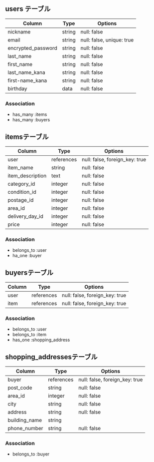 
## users テーブル

| Column             | Type   | Options                   |
| -------------------| ------ | --------------------------|
| nickname           | string | null: false               |
| email              | string | null: false, unique: true |
| encrypted_password | string | null: false               |
| last_name          | string | null: false               |
| first_name         | string | null: false               |
| last_name_kana     | string | null: false               |
| first-name_kana    | string | null: false               |
| birthday           | data   | null: false               |

### Association
- has_many :items
- has_many :buyers

## itemsテーブル

| Column            | Type       | Options                        |
| ----------------- | ---------- | -------------------------------|
| user              | references | null: false, foreign_key: true |
| item_name         | string     | null: false                    |
| item_description  | text       | null: false                    |
| category_id       | integer    | null: false                    |
| condition_id      | integer    | null: false                    |
| postage_id        | integer    | null: false                    |
| area_id           | integer    | null: false                    |
| delivery_day_id   | integer    | null: false                    |
| price             | integer    | null: false                    |

### Association
- belongs_to :user
- ha_one :buyer

## buyersテーブル

| Column | Type       | Options                        |
| -------| -----------| -------------------------------|
| user   | references | null: false, foreign_key: true |
| item   | references | null: false, foreign_key: true |

### Association
- belongs_to :user
- belongs_to :item
- has_one :shopping_address

## shopping_addressesテーブル

| Column        | Type       | Options                        |
| ------------- | ---------- | -------------------------------|
| buyer         | references | null: false, foreign_key: true |
| post_code     | string     | null: false                    |
| area_id       | integer    | null: false                    |
| city          | string     | null: false                    |
| address       | string     | null: false                    |
| building_name | string     |                                |
| phone_number  | string     | null: false                    |

### Association
- belongs_to :buyer
